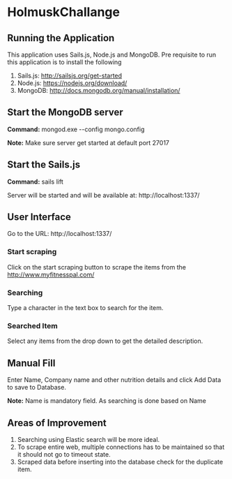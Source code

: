 # HolmuskChallange

## Running the Application
This application uses Sails.js, Node.js and MongoDB. 
Pre requisite to run this application is to install the following

1.	Sails.js: http://sailsjs.org/get-started
2.	Node.js: https://nodejs.org/download/
3.	MongoDB: http://docs.mongodb.org/manual/installation/

## Start the MongoDB server
<b>Command:</b> mongod.exe --config mongo.config

<b>Note:</b> Make sure server get started at default port 27017

## Start the Sails.js
<b>Command:</b> sails lift

Server will be started and will be available at: http://localhost:1337/

## User Interface
Go to the URL: http://localhost:1337/

### Start scraping
Click on the start scraping button to scrape the items from the http://www.myfitnesspal.com/

### Searching
Type a character in the text box to search for the item.

### Searched Item
Select any items from the drop down to get the detailed description.

## Manual Fill
Enter Name, Company name and other nutrition details and click Add Data to save to Database.

<b>Note:</b> Name is mandatory field. As searching is done based on Name

## Areas of Improvement
1.	Searching using Elastic search will be more ideal.
2.	To scrape entire web, multiple connections has to be maintained so that it should not go to timeout state.
3.	Scraped data before inserting into the database check for the duplicate item.





